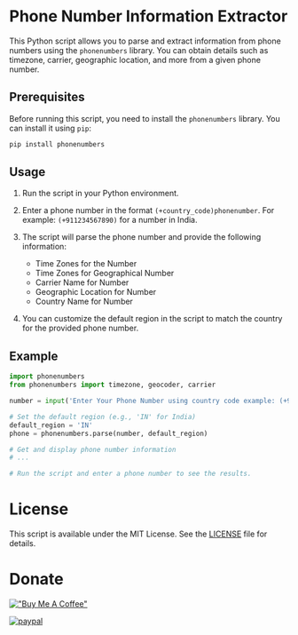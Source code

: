 


# Phone Number Information Extractor

This Python script allows you to parse and extract information from phone numbers using the `phonenumbers` library. You can obtain details such as timezone, carrier, geographic location, and more from a given phone number.

## Prerequisites

Before running this script, you need to install the `phonenumbers` library. You can install it using `pip`:

```bash
pip install phonenumbers
```

## Usage

1. Run the script in your Python environment.

2. Enter a phone number in the format `(+country_code)phonenumber`. For example: `(+911234567890)` for a number in India.

3. The script will parse the phone number and provide the following information:

    - Time Zones for the Number
    - Time Zones for Geographical Number
    - Carrier Name for Number
    - Geographic Location for Number
    - Country Name for Number

4. You can customize the default region in the script to match the country for the provided phone number.

## Example

```python
import phonenumbers
from phonenumbers import timezone, geocoder, carrier

number = input('Enter Your Phone Number using country code example: (+911234567890): ')

# Set the default region (e.g., 'IN' for India)
default_region = 'IN'
phone = phonenumbers.parse(number, default_region)

# Get and display phone number information
# ...

# Run the script and enter a phone number to see the results.
```

# License

This script is available under the MIT License. See the [LICENSE](LICENSE) file for details.

# Donate

[!["Buy Me A Coffee"](https://www.buymeacoffee.com/assets/img/custom_images/orange_img.png)](https://www.buymeacoffee.com/trojanhax)

[![paypal](https://www.paypalobjects.com/en_US/i/btn/btn_donateCC_LG.gif)](https://paypal.me/trojanhax?country.x=IN&locale.x=en_GB)

